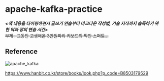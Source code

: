 # apache-kafka-practice

***<책 내용을 타이핑하면서 글쓰기 연습부터 마크다운 작성법, 기술 지식까지 습득하기 위한 악과 깡의 연습 시간>***<br>
<STRIKE>부제 : 그동안 고생해온 3만원짜리 키보드의 막판 스퍼트...</STRIKE>


## Reference
![apache_kafka](https://user-images.githubusercontent.com/81761337/128190453-bb615bd3-0d74-4315-95d1-a860fa58da57.jpg)

https://www.hanbit.co.kr/store/books/look.php?p_code=B8503179529
